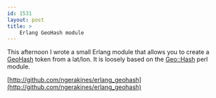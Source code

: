 ```yaml
---
id: 1531
layout: post
title: >
    Erlang GeoHash module
---
```


This afternoon I wrote a small Erlang module that allows you to create a [GeoHash](http://en.wikipedia.org/wiki/Geohash) token from a lat/lon. It is loosely based on the [Geo::Hash](http://search.cpan.org/~andya/Geo-Hash/) perl module.

[http://github.com/ngerakines/erlang_geohash](http://github.com/ngerakines/erlang_geohash)
